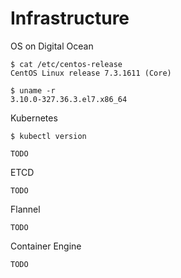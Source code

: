 # Infrastructure

OS on Digital Ocean

```
$ cat /etc/centos-release
CentOS Linux release 7.3.1611 (Core)

$ uname -r
3.10.0-327.36.3.el7.x86_64
```

Kubernetes

```
$ kubectl version

TODO
```

ETCD

```
TODO
```

Flannel

```
TODO
```

Container Engine

```
TODO
```



